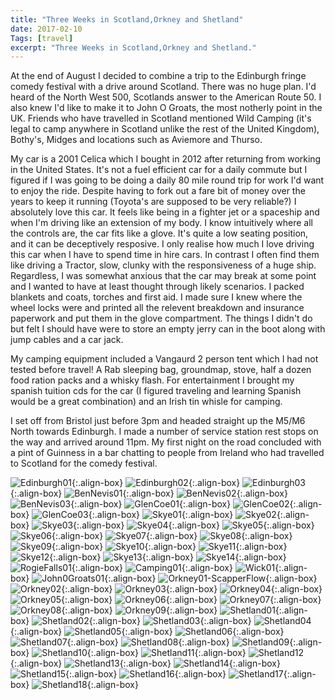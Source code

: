 ```yaml
---
title: "Three Weeks in Scotland,Orkney and Shetland"
date: 2017-02-10
Tags: [travel]
excerpt: "Three Weeks in Scotland,Orkney and Shetland."
---
```


At the end of August I decided to combine a trip to the Edinburgh fringe comedy festival with a drive around Scotland. There was no huge plan. I'd heard of
the North West 500, Scotlands answer to the American Route 50. I also knew I'd like to make it to John O Groats, the most notherly point in the UK. Friends who have travelled in Scotland mentioned Wild Camping (it's legal to camp anywhere in Scotland unlike the rest of the United Kingdom), Bothy's, Midges and locations such as Aviemore and Thurso.

My car is a 2001 Celica which I bought in 2012 after returning from working in the United States. It's not a fuel efficient car for a daily commute but I figured
if I was going to be doing a daily 80 mile round trip for work I'd want to enjoy the ride. Despite having to fork out a fare bit of money over the years to keep
it running (Toyota's are supposed to be very reliable?) I absolutely love this car. It feels like being in a fighter jet or a spaceship and when I'm driving like an extension of my body. I know intuitively where all the controls are, the car fits like a glove. It's quite a low seating position, and it can be deceptively resposive. I only realise how much I love driving this car when I have to spend time in hire cars. In contrast I often find them like driving a Tractor, slow, clunky with the responsiveness of a huge ship. Regardless, I was somewhat anxious that the car may break at some point and I wanted to have at least thought through likely scenarios. I packed blankets and coats, torches and first aid. I made sure I knew where the wheel locks were and printed all the relevent breakdown and insurance paperwork and put them in the glove compartment. The things I didn't do but felt I should have were to store an empty jerry can in the boot along with jump cables and a car jack.

My camping equipment included a Vangaurd 2 person tent which I had not tested before travel! A Rab sleeping bag, groundmap, stove, half a dozen food ration packs and a whisky flash. For entertainment I brought my spanish tuition cds for the car (I figured traveling and learning Spanish would be a great combination) and an Irish tin whisle for camping.

I set off from Bristol just before 3pm and headed straight up the M5/M6 North towards Edinburgh. I made a number of service station rest stops on the way and arrived around 11pm. My first night on the road concluded with a pint of Guinness in a bar chatting to people from Ireland who had travelled to Scotland for the comedy festival.  

![Edinburgh01](/images/photograph/Edinburgh01.png "Edinburgh01"){:.align-box}
![Edinburgh02](/images/photograph/Edinburgh02.png "Edinburgh02"){:.align-box}
![Edinburgh03](/images/photograph/Edinburgh03.png "Edinburgh03"){:.align-box}
![BenNevis01](/images/photograph/BenNevis01.png "BenNevis01"){:.align-box}
![BenNevis02](/images/photograph/BenNevis02.png "BenNevis02"){:.align-box}
![BenNevis03](/images/photograph/BenNevis03.png "BenNevis03"){:.align-box}
![GlenCoe01](/images/photograph/GlenCoe01.png "GlenCoe01"){:.align-box}
![GlenCoe02](/images/photograph/GlenCoe02.png "GlenCoe02"){:.align-box}
![GlenCoe03](/images/photograph/GlenCoe03.png "GlenCoe03"){:.align-box}
![Skye01](/images/photograph/Skye01.png "Skye01"){:.align-box}
![Skye02](/images/photograph/Skye02.png "Skye02"){:.align-box}
![Skye03](/images/photograph/Skye03.png "Skye03"){:.align-box}
![Skye04](/images/photograph/Skye04.png "Skye04"){:.align-box}
![Skye05](/images/photograph/Skye05.png "Skye05"){:.align-box}
![Skye06](/images/photograph/Skye06.png "Skye06"){:.align-box}
![Skye07](/images/photograph/Skye07.png "Skye07"){:.align-box}
![Skye08](/images/photograph/Skye08.png "Skye08"){:.align-box}
![Skye09](/images/photograph/Skye09.png "Skye09"){:.align-box}
![Skye10](/images/photograph/Skye10.png "Skye10"){:.align-box}
![Skye11](/images/photograph/Skye11.png "Skye11"){:.align-box}
![Skye12](/images/photograph/Skye12.png "Skye12"){:.align-box}
![Skye13](/images/photograph/Skye13.png "Skye13"){:.align-box}
![Skye14](/images/photograph/Skye14.png "Skye14"){:.align-box}
![RogieFalls01](/images/photograph/RogieFalls01.png "RogieFalls01"){:.align-box}
![Camping01](/images/photograph/Camping01.png "Camping01"){:.align-box}
![Wick01](/images/photograph/Wick01.png "Wick01"){:.align-box}
![John0Groats01](/images/photograph/John0Groats01.png "John0Groats01"){:.align-box}
![Orkney01-ScapperFlow](/images/photograph/Orkney01-ScapperFlow.png "Orkney01-ScapperFlow"){:.align-box}
![Orkney02](/images/photograph/Orkney02.png "Orkney02"){:.align-box}
![Orkney03](/images/photograph/Orkney03.png "Orkney03"){:.align-box}
![Orkney04](/images/photograph/Orkney04.png "Orkney04"){:.align-box}
![Orkney05](/images/photograph/Orkney05.png "Orkney05"){:.align-box}
![Orkney06](/images/photograph/Orkney06.png "Orkney06"){:.align-box}
![Orkney07](/images/photograph/Orkney07.png "Orkney07"){:.align-box}
![Orkney08](/images/photograph/Orkney08.png "Orkney08"){:.align-box}
![Orkney09](/images/photograph/Orkney09.png "Orkney09"){:.align-box}
![Shetland01](/images/photograph/Shetland01.png "Shetland01"){:.align-box}
![Shetland02](/images/photograph/Shetland02.png "Shetland02"){:.align-box}
![Shetland03](/images/photograph/Shetland03.png "Shetland03"){:.align-box}
![Shetland04](/images/photograph/Shetland04.png "Shetland04"){:.align-box}
![Shetland05](/images/photograph/Shetland05.png "Shetland05"){:.align-box}
![Shetland06](/images/photograph/Shetland06.png "Shetland06"){:.align-box}
![Shetland07](/images/photograph/Shetland07.png "Shetland07"){:.align-box}
![Shetland08](/images/photograph/Shetland08.png "Shetland08"){:.align-box}
![Shetland09](/images/photograph/Shetland09.png "Shetland09"){:.align-box}
![Shetland10](/images/photograph/Shetland10.png "Shetland10"){:.align-box}
![Shetland11](/images/photograph/Shetland11.png "Shetland11"){:.align-box}
![Shetland12](/images/photograph/Shetland12.png "Shetland12"){:.align-box}
![Shetland13](/images/photograph/Shetland13.png "Shetland13"){:.align-box}
![Shetland14](/images/photograph/Shetland14.png "Shetland14"){:.align-box}
![Shetland15](/images/photograph/Shetland15.png "Shetland15"){:.align-box}
![Shetland16](/images/photograph/Shetland16.png "Shetland16"){:.align-box}
![Shetland17](/images/photograph/Shetland17.png "Shetland17"){:.align-box}
![Shetland18](/images/photograph/Shetland18.png "Shetland18"){:.align-box}
